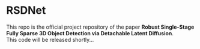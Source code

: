 # RSDNet
This repo is the official project repository of the paper **Robust Single-Stage Fully Sparse 3D Object Detection via Detachable Latent Diffusion**.<br/>
This code will be released shortly...
